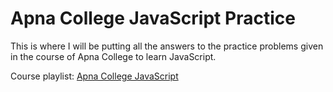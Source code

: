# Apna College JavaScript Practice

This is where I will be putting all the answers to the practice problems given in the course of Apna College to learn JavaScript.

Course playlist: [Apna College JavaScript](https://www.youtube.com/playlist?list=PLGjplNEQ1it_oTvuLRNqXfz_v_0pq6unW)
